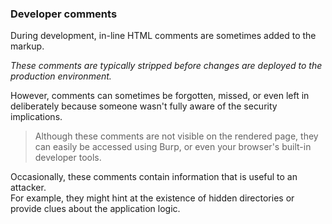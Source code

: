 
### Developer comments 
  
During development, in-line HTML comments are sometimes added to the markup.  
  
_These comments are typically stripped before changes are deployed to the production environment._  
  
However, comments can sometimes be forgotten, missed, or even left in deliberately because someone wasn't fully aware of the security implications.  
  
>Although these comments are not visible on the rendered page, they can easily be accessed using Burp, or even your browser's built-in developer tools.  
  
  
Occasionally, these comments contain information that is useful to an attacker.  
For example, they might hint at the existence of hidden directories or provide clues about the application logic.